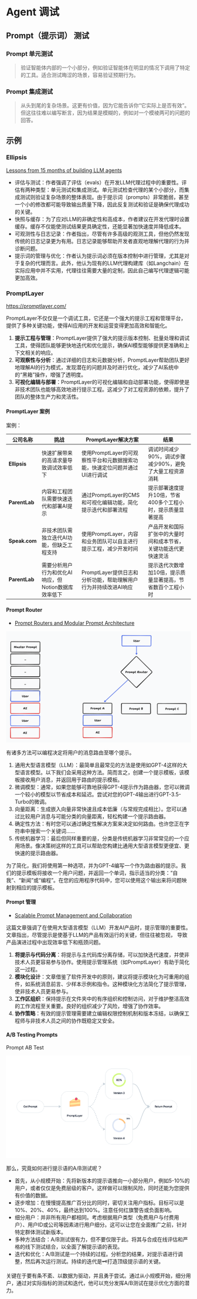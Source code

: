 # Agent 调试

## Prompt（提示词） 测试

### Prompt 单元测试

> 验证智能体内部的一个小部分，例如验证智能体在明显的情况下调用了特定的工具。适合测试晦涩的场景，容易验证预期行为。

### Prompt 集成测试

> 从头到尾的复杂场景。这更有价值，因为它能告诉你“它实际上是否有效”。但这往往难以编写断言，因为结果是模糊的，例如对一个模棱两可的问题的回答。

## 示例

### Ellipsis

[Lessons from 15 months of building LLM agents](https://www.ellipsis.dev/blog/lessons-from-15-months-of-building-llm-agents)

- 评估与测试：作者强调了评估（evals）在开发LLM代理过程中的重要性。评估有两种类型：单元测试和集成测试。单元测试检查代理的某个小部分，而集成测试则验证复杂场景的整体表现。由于提示词（prompts）非常脆弱，甚至一个小的修改都可能导致输出质量下降，因此反复测试和验证是确保代理成功的关键。
- 快照与缓存：为了应对LLM的非确定性和高成本，作者建议在开发代理时设置缓存。缓存不仅能使测试结果更具确定性，还能显著加快速度并降低成本。
- 可观测性与日志记录：作者指出，尽管有许多高级的观测工具，但他仍然发现传统的日志记录更为有用。日志记录能够帮助开发者直观地理解代理的行为并诊断问题。
- 提示词的管理与优化：作者认为提示词必须在版本控制中进行管理，尤其是对于复杂的代理而言。此外，他认为现有的LLM代理构建库（如Langchain）在实际应用中并不实用，代理往往需要大量的定制，因此自己编写代理逻辑可能更加高效。

### PromptLayer

https://promptlayer.com/


PromptLayer不仅仅是一个调试工具，它还是一个强大的提示工程和管理平台，提供了多种关键功能，使得AI应用的开发和运营变得更加高效和智能化。

1. **提示工程与管理**：PromptLayer提供了强大的提示版本控制、批量处理和调试工具，使得团队能够更快地迭代和优化提示，确保AI模型能够提供更准确和上下文相关的响应。
2. **可观察性与分析**：通过详细的日志和元数据分析，PromptLayer帮助团队更好地理解AI的行为模式，发现潜在的问题并及时进行优化，减少了AI系统中的“黑箱”操作，增强了透明度。
3. **可视化编辑与部署**：PromptLayer的可视化编辑和自动部署功能，使得即使是非技术团队也能够高效地进行提示工程。这减少了对工程资源的依赖，提升了团队的整体生产力和灵活性。

#### PromptLayer 案例

案例：

| **公司名称**      | **挑战**                         | **PromptLayer解决方案**                          | **结果**                           |
|---------------|--------------------------------|----------------------------------------------|----------------------------------|
| **Ellipsis**  | 快速扩展带来的高请求量导致调试效率低下            | 使用PromptLayer的可观察性平台和元数据搜索功能，快速定位问题并通过UI进行调试 | 调试时间减少90%，调试步骤减少90%，避免了大量工程资源消耗  |
| **ParentLab** | 内容和工程团队需要快速迭代和部署AI提示           | 通过PromptLayer的CMS和可视化编辑功能，简化提示迭代和部署流程        | 提示部署速度提升10倍，节省400多个工程小时，提示质量显著提高 |
| **Speak.com** | 非技术团队需独立迭代AI功能，但缺乏工程支持         | 使用PromptLayer，内容和业务团队可以自主进行提示工程，减少开发时间       | 产品开发和国际扩张中的大量时间和成本节省，关键功能迭代更快速灵活 |
| **ParentLab** | 需要分析用户行为和优化AI响应，但Notion数据库效率低下 | PromptLayer提供日志和分析功能，帮助理解用户行为并持续改进AI响应       | 提示迭代次数增加10倍，提示质量显著提高，节省数百个工程小时   |

#### Prompt Router

- [Prompt Routers and Modular Prompt Architecture](https://blog.promptlayer.com/prompt-routers-and-modular-prompt-architecture-8691d7a57aee/)

![](images/prompt-router.png)

有诸多方法可以编程决定将用户的消息路由至哪个提示。

1. 通用大型语言模型（LLM）：最简单且最常见的方法是使用如GPT-4这样的大型语言模型。以下我们会采用这种方法。简而言之，创建一个提示模板，该模板接收用户消息，并返回用于路由的提示模板。
2. 微调模型：通常，如果您能够可靠地获得GPT-4提示作为路由器，您可以微调一个较小的模型以节省成本和延迟。尝试对您的GPT-4输出进行GPT-3.5-Turbo的微调。
3. 向量距离：生成嵌入向量非常快速且成本低廉（与常规完成相比）。您可以通过比较用户消息与可能分类的向量距离，轻松构建一个提示路由器。
4. 确定性方法：有时您可以通过确定性解决方案来决定如何路由。也许您正在字符串中搜索一个关键词……
5. 传统机器学习：最后但同样重要的是，分类是传统机器学习非常常见的一个应用场景。像决策树这样的工具可以帮助您构建比通用大型语言模型更便宜、更快速的提示路由器。

为了简化，我们将使用第一种选项，并为GPT-4编写一个作为路由器的提示。我们的提示模板将接收一个用户问题，并返回一个单词，指示适当的分类：“自我”、“新闻”或“编程”。在您的应用程序代码中，您可以使用这个输出来将问题映射到相应的提示模板。

#### Prompt 管理

- [Scalable Prompt Management and Collaboration](https://blog.promptlayer.com/scalable-prompt-management-and-collaboration/)

这篇文章强调了在使用大型语言模型（LLM）开发AI产品时，提示管理的重要性。文章指出，尽管提示是使基于LLM的产品有效运行的关键，但往往被忽视，
导致产品演进过程中出现效率低下和瓶颈问题。

1. **将提示与代码分离**：将提示与主代码库分离存储，可以加快迭代速度，并使非技术人员更容易参与协作。使用提示管理系统（如PromptLayer）有助于简化这一过程。
2. **模块化设计**：文章借鉴了软件开发中的原则，建议将提示模块化为可重用的组件，如系统消息前言、少样本示例和指令。这种模块化方法简化了提示管理，使非技术人员更易参与。
3. **工作区组织**：保持提示在文件夹中的有序组织和控制访问，对于维护整洁高效的工作流程至关重要。良好的组织减少了风险，增强了协作效率。
4. **协作策略**：有效的提示管理需要建立编辑权限控制机制和版本冻结，以确保工程师与非技术人员之间的协作既稳定又安全。

#### A/B Testing Prompts

Prompt AB Test

![](images/prompt-ab-test.png)

那么，究竟如何进行提示语的A/B测试呢？

- 首先，从小规模开始：先将新版本的提示语推向一小部分用户，例如5-10%的用户，或者仅仅是免费层级的客户。这样做可以限制风险，同时还能为您提供有价值的数据。
- 逐步增加：在慢慢提高推广百分比的同时，密切关注用户指标。目标可以是10%、20%、40%，最终达到100%。注意任何红旗警告或负面影响。
- 细分用户：并非所有用户都相同。考虑根据用户类型（免费用户与付费用户）、用户ID或公司等因素进行用户细分。这可以让您在全面推广之前，针对特定群体测试新版本。
- 多种方法结合：A/B测试很有力，但不要仅限于此。将其与合成在线评估和严格的线下测试结合，以全面了解提示语的表现。
- 迭代和优化：A/B测试是一个持续的过程。分析您的结果，对提示语进行调整，然后再次运行测试。持续的迭代是🗝️打造顶级提示语的关键。

关键在于要有条不紊、以数据为驱动，并且勇于尝试。通过从小规模开始，细分用户，通过对实际指标的测试和迭代，他可以充分发挥A/B测试在提示优化方面的潜力。
